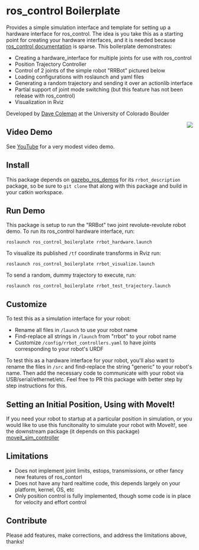 # ros_control Boilerplate

Provides a simple simulation interface and template for setting up a hardware interface for ros_control. The idea is you take this as a starting point for creating your hardware interfaces, and it is needed because [ros_control documentation](http://wiki.ros.org/ros_control) is sparse. This boilerplate demonstrates:

 - Creating a hardware_interface for multiple joints for use with ros_control
 - Position Trajectory Controller
 - Control of 2 joints of the simple robot "RRBot" pictured below
 - Loading configurations with roslaunch and yaml files
 - Generating a random trajectory and sending it over an actionlib interface
 - Partial support of joint mode switching (but this feature has not been release with ros_control)
 - Visualization in Rviz

Developed by [Dave Coleman](dav.ee) at the University of Colorado Boulder

<img align="right" src="https://raw.githubusercontent.com/davetcoleman/ros_control_boilerplate/indgo-devel/resources/screenshot.png" />
                        

## Video Demo

See [YouTube](https://www.youtube.com/watch?v=Tpj2tx9uZ-o) for a very modest video demo.

## Install

This package depends on [gazebo_ros_demos](https://github.com/ros-simulation/gazebo_ros_demos) for its ``rrbot_description`` package, so be sure to ``git clone`` that along with this package and build in your catkin workspace.

## Run Demo

This package is setup to run the "RRBot" two joint revolute-revolute robot demo. To run its ros_control hardware interface, run:

    roslaunch ros_control_boilerplate rrbot_hardware.launch

To visualize its published ``/tf`` coordinate transforms in Rviz run:

    roslaunch ros_control_boilerplate rrbot_visualize.launch

To send a random, dummy trajectory to execute, run:

    roslaunch ros_control_boilerplate rrbot_test_trajectory.launch

## Customize

To test this as a simulation interface for your robot:

 - Rename all files in ``/launch`` to use your robot name
 - Find-replace all strings in ``/launch`` from "rrbot" to your robot name
 - Customize ``/config/rrbot_controllers.yaml`` to have joints corresponding to your robot's URDF

To test this as a hardware interface for your robot, you'll also want to rename the files in ``/src`` and find-replace the string "generic" to your robot's name. Then add the necessary code to communicate with your robot via USB/serial/ethernet/etc. Feel free to PR this package with better step by step instructions for this.

## Setting an Initial Position, Using with MoveIt!

If you need your robot to startup at a particular position in simulation, or you would like to use this funcitonality to simulate your robot with MoveIt!, see the downstream package (it depends on this package) [moveit_sim_controller](https://github.com/davetcoleman/moveit_sim_controller)

## Limitations

 - Does not implement joint limits, estops, transmissions, or other fancy new features of ros_contorl
 - Does not have any hard realtime code, this depends largely on your platform, kernel, OS, etc
 - Only position control is fully implemented, though some code is in place for velocity and effort control

## Contribute

Please add features, make corrections, and address the limitations above, thanks!
